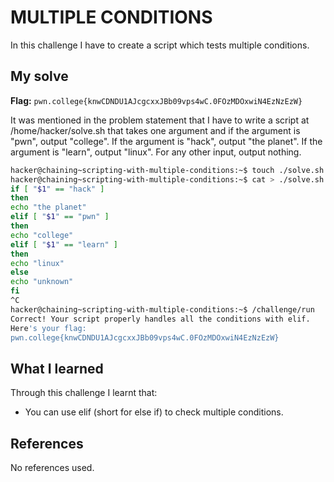 # MULTIPLE CONDITIONS
In this challenge I have to create a script which tests multiple conditions.

## My solve
**Flag:** `pwn.college{knwCDNDU1AJcgcxxJBb09vps4wC.0FOzMDOxwiN4EzNzEzW}`

It was mentioned in the problem statement that I have to  write a script at /home/hacker/solve.sh that takes one argument and if the argument is "pwn", output "college". If the argument is "hack", output "the planet". If the argument is "learn", output "linux". For any other input, output nothing.
```bash
hacker@chaining~scripting-with-multiple-conditions:~$ touch ./solve.sh
hacker@chaining~scripting-with-multiple-conditions:~$ cat > ./solve.sh
if [ "$1" == "hack" ]
then
echo "the planet"
elif [ "$1" == "pwn" ]
then
echo "college"
elif [ "$1" == "learn" ]
then
echo "linux"
else
echo "unknown"
fi
^C
hacker@chaining~scripting-with-multiple-conditions:~$ /challenge/run
Correct! Your script properly handles all the conditions with elif.
Here's your flag:
pwn.college{knwCDNDU1AJcgcxxJBb09vps4wC.0FOzMDOxwiN4EzNzEzW}
```

## What I learned
Through this challenge I learnt that:
- You can use elif (short for else if) to check multiple conditions.


## References
No references used.

